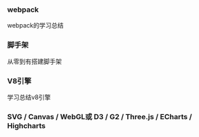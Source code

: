 ### webpack
webpack的学习总结

### 脚手架
从零到有搭建脚手架

### V8引擎
学习总结v8引擎

###  SVG / Canvas / WebGL或 D3 / G2 / Three.js / ECharts / Highcharts
